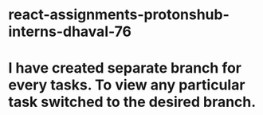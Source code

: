 # react-assignments-protonshub-interns-dhaval-76

# I have created separate branch for every tasks. To view any particular task switched to the desired branch.
